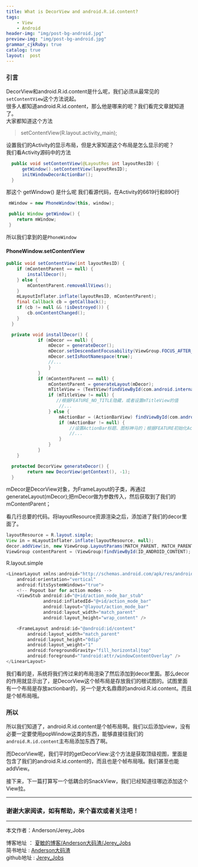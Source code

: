 ```yaml
---
title: What is DecorView and android.R.id.content?
tags:
    - View
    - Android
header-img: "img/post-bg-android.jpg"
preview-img: "img/post-bg-android.jpg"
grammar_cjkRuby: true
catalog: true
layout:  post
---
```


### 引言
DecorView和android.R.id.content是什么呢，我们必须从最常见的`setContentView`这个方法说起。<br>
很多人都知道android.R.id.content，那么他是哪来的呢？我们看完文章就知道了。<br>
大家都知道这个方法

> setContentView(R.layout.activity_main);

设置我们的Activity的显示布局，但是大家知道这个布局是怎么显示的呢？<br>
我们看Activity源码中的方法

``` java
  public void setContentView(@LayoutRes int layoutResID) {
      getWindow().setContentView(layoutResID);
      initWindowDecorActionBar();
  }
```

那这个 getWindow() 是什么呢 我们看源代码，在Activity的6619行和890行

``` java
 mWindow = new PhoneWindow(this, window);

 public Window getWindow() {
    return mWindow;
 }
```

所以我们拿到的是`PhoneWindow`

#### PhoneWindow.setContentView

``` java
public void setContentView(int layoutResID) {  
    if (mContentParent == null) {  
        installDecor();  
    } else {  
        mContentParent.removeAllViews();  
    }  
    mLayoutInflater.inflate(layoutResID, mContentParent);  
    final Callback cb = getCallback();  
    if (cb != null && !isDestroyed()) {  
        cb.onContentChanged();  
    }  
  }  

  private void installDecor() {  
            if (mDecor == null) {  
                mDecor = generateDecor();  
                mDecor.setDescendantFocusability(ViewGroup.FOCUS_AFTER_DESCENDANTS);  
                mDecor.setIsRootNamespace(true);  
                //...  
                }  
            }  
            if (mContentParent == null) {  
                mContentParent = generateLayout(mDecor);  
                mTitleView = (TextView)findViewById(com.android.internal.R.id.title);  
                if (mTitleView != null) {  
                   //根据FEATURE_NO_TITLE隐藏，或者设置mTitleView的值  
                    //...  
                } else {  
                    mActionBar = (ActionBarView) findViewById(com.android.internal.R.id.action_bar);  
                    if (mActionBar != null) {  
                        //设置ActionBar标题、图标神马的；根据FEATURE初始化Actionbar的一些显示  
                        //...  
                    }  
                }  
            }  
    }

  protected DecorView generateDecor() {  
        return new DecorView(getContext(), -1);  
  }  
```

mDecor是DecorView对象，为FrameLayout的子类，再通过 generateLayout(mDecor);把mDecor做为参数传入，然后获取到了我们的mContentParent；

看几行总要的代码。将layoutResource资源渲染之后，添加进了我们的decor里面了。
``` java
layoutResource = R.layout.simple;
View in = mLayoutInflater.inflate(layoutResource, null);  
decor.addView(in, new ViewGroup.LayoutParams(MATCH_PARENT, MATCH_PARENT));
ViewGroup contentParent = (ViewGroup)findViewById(ID_ANDROID_CONTENT);  
```

R.layout.simple

``` java
<LinearLayout xmlns:android="http://schemas.android.com/apk/res/android"  
    android:orientation="vertical"  
    android:fitsSystemWindows="true">  
    <!-- Popout bar for action modes -->  
    <ViewStub android:id="@+id/action_mode_bar_stub"  
              android:inflatedId="@+id/action_mode_bar"  
              android:layout="@layout/action_mode_bar"  
              android:layout_width="match_parent"  
              android:layout_height="wrap_content" />  

    <FrameLayout android:id="@android:id/content"  
        android:layout_width="match_parent"   
        android:layout_height="0dip"  
        android:layout_weight="1"  
        android:foregroundGravity="fill_horizontal|top"  
        android:foreground="?android:attr/windowContentOverlay" />  
</LinearLayout>
```


我们看的是，系统将我们传过来的布局渲染了然后添加到decor里面。那么decor的作用就显示出了，是DecorView这个帧布局是存放我们的根试图的。试图里面有一个布局是存放actionbar的，另一个是大名鼎鼎的android.R.id.content。而且是个帧布局哦。

### 所以

所以我们知道了，android.R.id.content是个帧布局啊。我们以后添加view，没有必要一定要使用popWindow这类的东西，能够直接往我们的`android.R.id.content`主布局添加东西了啊。

而DecorView呢，我们平时的getDecorView:这个方法是获取顶级视图，里面是包含了我们的android.R.id.content的，而且也是个帧布局哦。我们甚至也能addView。

接下来，下一篇打算写一个低耦合的SnackView，我们已经知道往哪边添加这个View拉。


 ----------

### 谢谢大家阅读，如有帮助，来个喜欢或者关注吧！

 ----------
 本文作者：Anderson/Jerey_Jobs

 博客地址   ： [夏敏的博客/Anderson大码渣/Jerey_Jobs][1] <br>
 简书地址   :  [Anderson大码渣][2] <br>
 github地址 :  [Jerey_Jobs][4]



  [1]: http://jerey.cn/
  [2]: http://www.jianshu.com/users/016a5ba708a0/latest_articles
  [3]: http://blog.csdn.net/jerey_jobs
  [4]: https://github.com/Jerey-Jobs
